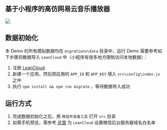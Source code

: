 基于小程序的高仿网易云音乐播放器
-----------------------

![](https://ws2.sinaimg.cn/large/006tNc79gy1fowo3rrx4qj30a00hs0sz.jpg)

## 数据初始化

本 Demo 的所有模拟数据均在 `migrations\data` 目录中，运行 Demo 需要参考如下步骤将数据导入 `LeanCloud` 中（小程序有很多地方限制访问本地数据）：

1. 注册 [LeanCloud](https://leancloud.cn/) 
2. 新建一个应用，然后把应用的 `APP_ID` 和 `APP_KEY` 填入 `src\config\index.js` 之中
3. 执行 `npm install && npm run migrate` ，等待数据导入成功

## 运行方式

1. 完成数据初始化之后，用 `微信开发者工具` 打开 `src` 目录
2. 如需手机预览，需参考 [这里](https://leancloud.cn/docs/weapp.html#hash-1036301770) 为 `LeanCloud` 设置微信后台服务器域名白名单